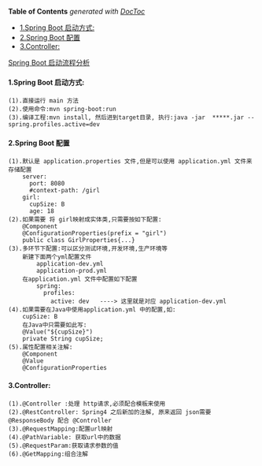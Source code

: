 <!-- START doctoc generated TOC please keep comment here to allow auto update -->
<!-- DON'T EDIT THIS SECTION, INSTEAD RE-RUN doctoc TO UPDATE -->
**Table of Contents**  *generated with [DocToc](https://github.com/thlorenz/doctoc)*

- [1.Spring Boot 启动方式:](#1spring-boot-%E5%90%AF%E5%8A%A8%E6%96%B9%E5%BC%8F)
- [2.Spring Boot 配置](#2spring-boot-%E9%85%8D%E7%BD%AE)
- [3.Controller:](#3controller)

<!-- END doctoc generated TOC please keep comment here to allow auto update -->

[Spring Boot 启动流程分析](http://www.cnblogs.com/xinzhao/p/5551828.html)
#### 1.Spring Boot 启动方式:
	(1).直接运行 main 方法
	(2).使用命令:mvn spring-boot:run
	(3).编译工程:mvn install, 然后进到target目录, 执行:java -jar  *****.jar --spring.profiles.active=dev
#### 2.Spring Boot 配置
	(1).默认是 application.properties 文件,但是可以使用 application.yml 文件来存储配置
		server:
		  port: 8080
		  #context-path: /girl
		girl:
		  cupSize: B
		  age: 18	
	(2).如果需要 将 girl映射成实体类,只需要按如下配置:
		@Component
		@ConfigurationProperties(prefix = "girl")
		public class GirlProperties{...}
	(3).多环节下配置:可以区分测试环境,开发环境,生产环境等
		新建下面两个yml配置文件
			application-dev.yml
			application-prod.yml
		在application.yml 文件中配置如下配置
			spring:
			  profiles:
			    active: dev   ----> 这里就是对应 application-dev.yml
	(4).如果需要在Java中使用application.yml 中的配置,如:
		cupSize: B
		在Java中只需要如此写:
		@Value("${cupSize}")
	  	private String cupSize;
	(5).属性配置相关注解:
		@Component
		@Value
		@ConfigurationProperties
#### 3.Controller:
	(1).@Controller :处理 http请求,必须配合模板来使用
	(2).@RestController: Spring4 之后新加的注解, 原来返回 json需要@ResponseBody 配合 @Controller
	(3).@RequestMapping:配置url映射
	(4).@PathVariable: 获取url中的数据
	(5).@RequestParam:获取请求参数的值
	(6).@GetMapping:组合注解












